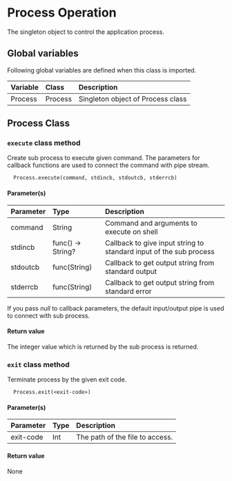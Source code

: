 # Process Operation
The singleton object to control the application process.

## Global variables
Following global variables are defined when this class is imported.

|Variable   |Class   | Description                     |
|:---       |:---    |:---                             |
|Process    |Process | Singleton object of Process class  |

## Process Class
### `execute` class method
Create sub process to execute given command. The parameters for callback functions are used to connect the command with pipe stream.
````
  Process.execute(command, stdincb, stdoutcb, stderrcb)
````
#### Parameter(s)
|Parameter    |Type   |Description                    |
|:---         |:---   |:---                           |
|command      |String |Command and arguments to execute on shell|
|stdincb      | func() -> String? |Callback to give input string to standard input of the sub process|
|stdoutcb     | func(String) |Callback to get output string from standard output|
|stderrcb     | func(String) |Callback to get output string from standard error|
If you pass *null* to callback parameters, the default input/output pipe is used to connect with sub process.

#### Return value
The integer value which is returned by the sub process is returned.

### `exit` class method
Terminate process by the given exit code.
````
  Process.exit(<exit-code>)
````
#### Parameter(s)
|Parameter    |Type   |Description                    |
|:---         |:---   |:---                           |
|exit-code    |Int    |The path of the file to access.|

#### Return value
None
